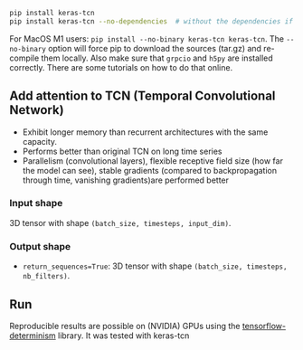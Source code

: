 
```bash
pip install keras-tcn
pip install keras-tcn --no-dependencies  # without the dependencies if you already have TF/Numpy.
```

For MacOS M1 users: `pip install --no-binary keras-tcn keras-tcn`. The `--no-binary` option will force pip to download the sources (tar.gz) and re-compile them locally. Also make sure that `grpcio` and `h5py` are installed correctly. There are some tutorials on how to do that online.

##  Add attention to TCN (Temporal Convolutional Network) 

- Exhibit longer memory than recurrent architectures with the same capacity.
- Performs better than original TCN on long time series 
- Parallelism (convolutional layers), flexible receptive field size (how far the model can see), stable gradients (compared to backpropagation through time, vanishing gradients)are performed better





### Input shape

3D tensor with shape `(batch_size, timesteps, input_dim)`.


### Output shape

- `return_sequences=True`: 3D tensor with shape `(batch_size, timesteps, nb_filters)`.





## Run

Reproducible results are possible on (NVIDIA) GPUs using the [tensorflow-determinism](https://github.com/NVIDIA/tensorflow-determinism) library. It was tested with keras-tcn







